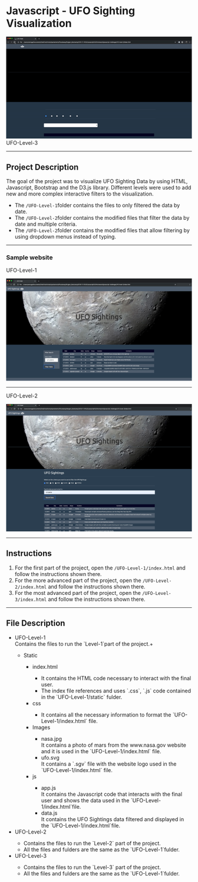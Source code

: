 # Javascript - UFO Sighting Visualization

![Running Level 3](Web-Samples/UFO-Level-3.gif "Web Running")
UFO-Level-3

---

## Project Description

The goal of the project was to visualize UFO Sighting Data by using HTML, Javascript, Bootstrap and the D3.js library. Different levels were used to add new and more complex interactive filters to the visualization.

- The `/UFO-Level-1`folder contains the files to only filtered the data by date.  
- The `/UFO-Level-2`folder contains the modified files that filter the data by date and multiple criteria.
- The `/UFO-Level-2`folder contains the modified files that allow filtering by using dropdown menus instead of typing.

---

### Sample website

UFO-Level-1

![Static Level 1](Web-Samples/UFO-Level-1.png "Sample Level 1")

---

UFO-Level-2

![Static Level 2](Web-Samples/UFO-Level-2.png "Sample Level 2")

---

## Instructions

1. For the first part of the project, open the `/UFO-Level-1/index.html` and follow the instructions shown there.
2. For the more advanced part of the project, open the `/UFO-Level-2/index.html` and follow the instructions shown there.
3. For the most advanced part of the project, open the `/UFO-Level-3/index.html` and follow the instructions shown there.

---

## File Description

<ul>
    <li>UFO-Level-1</li>
    Contains the files to run the `Level-1`part of the project.+
    <ul>
        <li>Static</li>
        <ul>
            <li>index.html</li>
            <ul>
                <li>It contains the HTML code necessary to interact with the final user.</li>
                <li>The index file references and uses `.css`, `.js` code contained in the
                    `UFO-Level-1/static` fulder.</li>
            </ul>
            <li>css</li>
            <ul>
                <li> It contains all the necessary information to format the `UFO-Level-1/index.html` file.</li>
            </ul>
            <li>Images</li>
            <ul>
                <li>nasa.jpg</li>
                It contains a photo of mars from the www.nasa.gov website and it is used in the `UFO-Level-1/index.html`
                file.
                <li>ufo.svg</li>
                It contains a `.sgv` file with the website logo used in the `UFO-Level-1/index.html` file.
            </ul>
            <li>js</li>
            <ul>
                <li>app.js</li>
                It contains the Javascript code that interacts with the final user and shows the data used in the
                `UFO-Level-1/index.html`file.
                <li>data.js</li>
                It contains the UFO Sightings data filtered and displayed in the `UFO-Level-1/index.html`file.
            </ul>
        </ul>
    </ul>
    <li>UFO-Level-2</li>
    <ul>
        <li>Contains the files to run the `Level-2` part of the project.</li>
        <li>All the files and fulders are the same as the `UFO-Level-1`fulder.</li>
    </ul>
    <li>UFO-Level-3</li>
    <ul>
        <li>Contains the files to run the `Level-3` part of the project.</li>
        <li>All the files and fulders are the same as the `UFO-Level-1`fulder.</li>
    </ul>
    <ul>
    </ul>